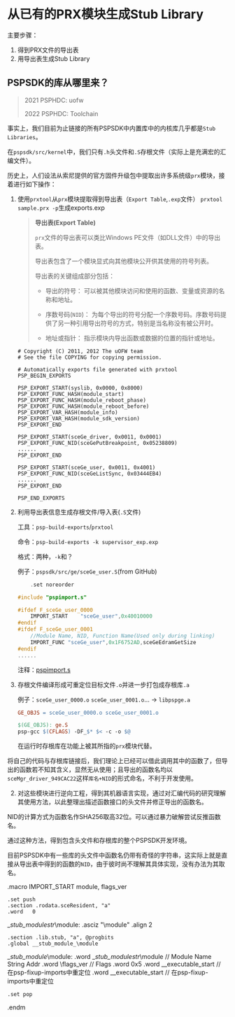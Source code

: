 
# 从已有的PRX模块生成Stub Library

主要步骤：

1. 得到PRX文件的导出表
2. 用导出表生成Stub Library

## PSPSDK的库从哪里来？

> 2021 PSPHDC: uofw
>
> 2022 PSPHDC: Toolchain

事实上，我们目前为止链接的所有PSPSDK中内置库中的内核库几乎都是`Stub Libraries`。

在`pspsdk/src/kernel`中，我们只有`.h`头文件和`.S`存根文件（实际上是充满宏的汇编文件）。


历史上，人们设法从索尼提供的官方固件升级包中提取出许多系统级`prx`模块，接着进行如下操作：


1. 使用`prxtool`从`prx`模块提取得到导出表（`Export Table`,`.exp`文件）
`prxtool sample.prx -p`生成exports.exp
    >  **导出表(Export Table)**
    >
    > `prx`文件的导出表可以类比Windows PE文件（如DLL文件）中的导出表。
    >
    >导出表包含了一个模块显式向其他模块公开供其使用的符号列表。
    >
    >导出表的关键组成部分包括：
    >
    >+ 导出的符号： 可以被其他模块访问和使用的函数、变量或资源的名称和地址。
    >
    >+ 序数号码(`NID`)： 为每个导出的符号分配一个序数号码。序数号码提供了另一种引用导出符号的方式，特别是当名称没有被公开时。
    >
    >+ 地址或指针： 指示模块内导出函数或数据的位置的指针或地址。
    ```
    # Copyright (C) 2011, 2012 The uOFW team
    # See the file COPYING for copying permission.

    # Automatically exports file generated with prxtool
    PSP_BEGIN_EXPORTS

    PSP_EXPORT_START(syslib, 0x0000, 0x8000)
    PSP_EXPORT_FUNC_HASH(module_start)
    PSP_EXPORT_FUNC_HASH(module_reboot_phase)
    PSP_EXPORT_FUNC_HASH(module_reboot_before)
    PSP_EXPORT_VAR_HASH(module_info)
    PSP_EXPORT_VAR_HASH(module_sdk_version)
    PSP_EXPORT_END

    PSP_EXPORT_START(sceGe_driver, 0x0011, 0x0001)
    PSP_EXPORT_FUNC_NID(sceGePutBreakpoint, 0x05238809)
    ......
    PSP_EXPORT_END

    PSP_EXPORT_START(sceGe_user, 0x0011, 0x4001)
    PSP_EXPORT_FUNC_NID(sceGeListSync, 0x03444EB4)
    ......
    PSP_EXPORT_END

    PSP_END_EXPORTS
    ```
2. 利用导出表信息生成存根文件/导入表(`.S`文件)

    工具：`psp-build-exports`/`prxtool`
    
    命令：`psp-build-exports -k supervisor_exp.exp`
    
    格式：两种，`-k`和？

    例子：`pspsdk/src/ge/sceGe_user.S`(from GitHub)
    ```C
        .set noreorder

    #include "pspimport.s"

    #ifdef F_sceGe_user_0000
        IMPORT_START	"sceGe_user",0x40010000
    #endif
    #ifdef F_sceGe_user_0001
        //Module Name, NID, Function Name(Used only during linking)
        IMPORT_FUNC	"sceGe_user",0x1F6752AD,sceGeEdramGetSize
    #endif
    ......
    ```

    注释：[pspimport.s](https://github.com/pspdev/pspsdk/blob/master/src/base/pspimport.s)

3. 存根文件编译形成可重定位目标文件`.o`并进一步打包成存根库`.a`
    
    例子：`sceGe_user_0000.o` `sceGe_user_0001.o`... 
    -> `libpspge.a`

    ```makefile
    GE_OBJS = sceGe_user_0000.o sceGe_user_0001.o

    $(GE_OBJS): ge.S 
    psp-gcc $(CFLAGS) -DF_$* $< -c -o $@
    ```
    在运行时存根库在功能上被其所指的`prx`模块代替。


将自己的代码与存根库链接后，我们理论上已经可以借此调用其中的函数了，但导出的函数若不知其含义，显然无从使用；且导出的函数名均以`sceMgr_driver_949CAC22`这样`库名+NID`的形式命名，不利于开发使用。

2. 对这些模块进行逆向工程，得到其机器语言实现，通过对汇编代码的研究理解其使用方法，以此整理出描述函数接口的头文件并修正导出的函数名。

NID的计算方式为函数名作SHA256取高32位。可以通过暴力破解尝试反推函数名。

通过这种方法，得到包含头文件和存根库的整个PSPSDK开发环境。

目前PSPSDK中有一些库的头文件中函数名仍带有奇怪的字符串，这实际上就是直接从导出表中得到的函数的`NID`，由于彼时尚不理解其具体实现，没有办法为其取名。


.macro IMPORT_START module, flags_ver

	.set push
	.section .rodata.sceResident, "a"
	.word   0
__stub_modulestr_\module:
	.asciz  "\module"
	.align  2

	.section .lib.stub, "a", @progbits
	.global __stub_module_\module
__stub_module_\module:
	.word   __stub_modulestr_\module // Module Name String Addr
	.word   \flags_ver  // Flags
	.word   0x5
	.word   __executable_start  // 在psp-fixup-imports中重定位
	.word   __executable_start  // 在psp-fixup-imports中重定位

	.set pop
.endm
